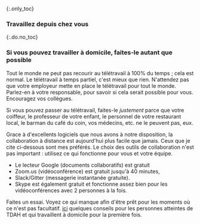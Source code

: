 {:.only_toc}
### Travaillez depuis chez vous

{:.do.no_toc}
### Si vous pouvez travailler à domicile, faites-le autant que possible

Tout le monde ne peut pas recourir au télétravail à 100% du temps ; cela est normal. Le télétravail à temps partiel, c'est mieux que rien. N'attendez pas que votre employeur mette en place le télétravail pour tout le monde. Parlez-en à votre responsable, pour savoir si cela serait possible pour vous. Encouragez vos collègues.

Si vous pouvez passer au télétravail, faites-le *justement* parce que votre coiffeur, le professeur de votre enfant, le personnel de votre restaurant local, le barman du café du coin, vos médecins, etc. ne le peuvent pas, eux.

Grace à d'excellents logiciels que nous avons à notre disposition, la collaboration à distance est aujourd'hui plus facile que jamais. Ceux que je cite ci-dessous sont mes préférés. Le choix des outils de collaboration n'est pas important : utilisez ce qui fonctionne pour vous et votre équipe.

- Le lecteur Google (documents collaboratifs) est gratuit
- Zoom.us (vidéoconférence) est gratuit jusqu'à 40 minutes,
- Slack/Gitter (messagerie instantanée gratuite).
- Skype est également gratuit et fonctionne assez bien pour les vidéoconférences avec 2 personnes à la fois.

Faites un essai. Voyez ce qui manque afin d'être prêt pour les moments où ce n'est pas facultatif. [ici](https://twitter.com/BadassBowden/status/1235793674174435328) quelques conseils pour les personnes atteintes de TDAH et qui travaillent à domicile pour la première fois.
